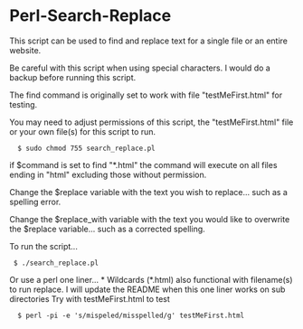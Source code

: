 # Perl-Search-Replace

This script can be used to find and replace text for a single file or an entire website.

Be careful with this script when using special characters. I would do a backup before running this script.

The find command is originally set to work with file "testMeFirst.html" for testing.

You may need to adjust permissions of this script, the "testMeFirst.html" file or your own file(s) for this script to run.

      $ sudo chmod 755 search_replace.pl

if $command is set to find "*.html" the command will execute on all files ending in "html"  excluding those without permission.

Change the $replace variable with the text you wish to replace... such as a spelling error.

Change the $replace_with variable with the text you would like to overwrite the $replace variable... such as a corrected spelling.

To run the script...
            
     $ ./search_replace.pl

Or use a perl one liner... * Wildcards (*.html) also functional with filename(s) to run replace. I will update the README when this one liner works on sub directories 
Try with testMeFirst.html to test 

      $ perl -pi -e 's/mispeled/misspelled/g' testMeFirst.html
